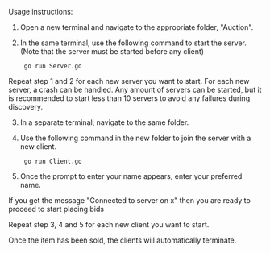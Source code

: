 Usage instructions:
1. Open a new terminal and navigate to the appropriate folder, "Auction".
2. In the same terminal, use the following command to start the server. (Note that the server must be started before any client)

        go run Server.go
Repeat step 1 and 2 for each new server you want to start.
For each new server, a crash can be handled. Any amount of servers can be started,
but it is recommended to start less than 10 servers to avoid any failures during discovery.



3. In a separate terminal, navigate to the same folder.
4. Use the following command in the new folder to join the server with a new client.

        go run Client.go
5. Once the prompt to enter your name appears, enter your preferred name.

If you get the message "Connected to server on x" then you are ready to proceed to start placing bids

Repeat step 3, 4 and 5 for each new client you want to start.

Once the item has been sold, the clients will automatically terminate.